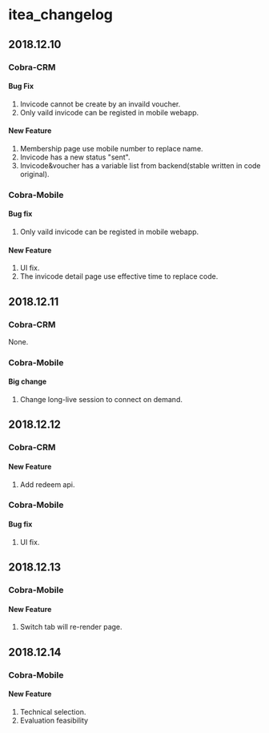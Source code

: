 # itea_changelog

## 2018.12.10
### Cobra-CRM
#### Bug Fix
1. Invicode cannot be create by an invaild voucher.
2. Only vaild invicode can be registed in mobile webapp.
#### New Feature
1. Membership page use mobile number to replace name.
2. Invicode has a new status "sent".
3. Invicode&voucher has a variable list from backend(stable written in code original).
### Cobra-Mobile
#### Bug fix
1. Only vaild invicode can be registed in mobile webapp.
#### New Feature
1. UI fix.
2. The invicode detail page use effective time to replace code.

## 2018.12.11
### Cobra-CRM
None.
### Cobra-Mobile
#### Big change
1. Change long-live session to connect on demand.

## 2018.12.12
### Cobra-CRM
#### New Feature
1. Add redeem api.
### Cobra-Mobile
#### Bug fix
1. UI fix.

## 2018.12.13
### Cobra-Mobile
#### New Feature
1. Switch tab will re-render page.

## 2018.12.14
### Cobra-Mobile
#### New Feature
1. Technical selection.
2. Evaluation feasibility